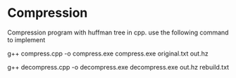 # Compression
Compression program with huffman tree in cpp.
use the following command to implement

g++ compress.cpp -o compress.exe
compress.exe original.txt out.hz

g++ decompress.cpp -o decompress.exe
decompress.exe out.hz rebuild.txt